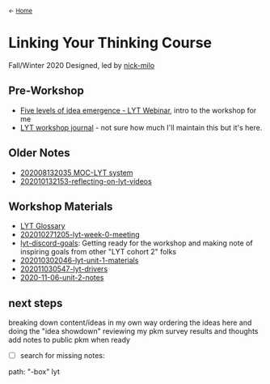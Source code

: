 <small>← [Home](../../page-1)</small>
# Linking Your Thinking Course
Fall/Winter 2020
Designed, led by [nick-milo](../../zk-public/-nick-milo)

## Pre-Workshop
- [Five levels of idea emergence - LYT Webinar](../../!nbox/2020-10-17%20LYT%20Webinar.md), intro to the workshop for me
- [LYT workshop journal](../../!nbox/202010231402-lyt-workshop-journal.md) - not sure how much I'll maintain this but it's here.


## Older Notes
- [202008132035 MOC-LYT system](../../!nbox/Drafts%20&%20Scraps/202008132035%20MOC-LYT%20system.md)
- [202010132153-reflecting-on-lyt-videos](../../!nbox/202010132153-reflecting-on-lyt-videos.md)


## Workshop Materials
- [LYT Glossary](https://publish.obsidian.md/lyt-kit/LYT+Glossary)
- [202010271205-lyt-week-0-meeting](../../!nbox/202010271205-lyt-week-0-meeting.md)
- [lyt-discord-goals](../../!nbox/lyt-discord-goals.md): Getting ready for the workshop and making note of inspiring goals from other "LYT cohort 2" folks
- [202010302046-lyt-unit-1-materials](../../!nbox/202010302046-lyt-unit-1-materials.md)
- [202011030547-lyt-drivers](202011030547-lyt-drivers)
- [2020-11-06-unit-2-notes](../zk-sgs/light%20bucket/2020-11-06-unit-2-notes.md)


## next steps
breaking down content/ideas in my own way
ordering the ideas here and doing the "idea showdown" 
reviewing my pkm survey results and thoughts
add notes to public pkm when ready


- [ ] search for missing notes:  

path: "-box" lyt


